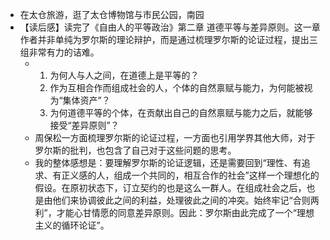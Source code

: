 - 在太仓旅游，逛了太仓博物馆与市民公园，南园
- 【读后感】读完了《自由人的平等政治》第二章 道德平等与差异原则。这一章作者并非单纯为罗尔斯的理论辩护，而是通过梳理罗尔斯的论证过程，提出三组非常有力的诘难。
	- 1. 为何人与人之间，在道德上是平等的？
	  2. 作为互相合作而组成社会的人，个体的自然禀赋与能力，为何能被视为“集体资产”？
	  3. 为何道德平等的个体，在贡献出自己的自然禀赋与能力之后，就能够接受“差异原则”？
	- 周保松一方面梳理罗尔斯的论证过程，一方面也引用学界其他大师，对于罗尔斯的批判，也包含了自己对于这些问题的思考。
	- 我的整体感想是：要理解罗尔斯的论证逻辑，还是需要回到“理性、有追求、有正义感的人，组成一个共同的，相互合作的社会”这样一个理想化的假设。在原初状态下，订立契约的也是这么一群人。在组成社会之后，也是由他们来协调彼此之间的利益，处理彼此之间的冲突。始终牢记“合则两利”，才能心甘情愿的同意差异原则。因此：罗尔斯由此完成了一个“理想主义的循环论证”。